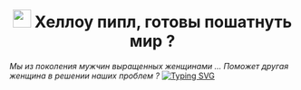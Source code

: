 <h1 align="center"><img src="https://github.com/blackcater/blackcater/raw/main/images/Hi.gif" width="32px" height="32px"/> Хеллоу пипл, готовы пошатнуть мир ?</h1> 
<i>Мы из поколения мужчин выращенных женщинами ... Поможет другая женщина в решении наших проблем ?</i>
<a href="https://git.io/typing-svg"><img src="https://readme-typing-svg.herokuapp.com?font=Fira+Code&pause=1000&width=435&lines=%D0%9C%D1%8B+%D0%B8%D0%B7+%D0%BF%D0%BE%D0%BA%D0%BE%D0%BB%D0%B5%D0%BD%D0%B8%D1%8F+%D0%BC%D1%83%D0%B6%D1%87%D0%B8%D0%BD+%D0%B2%D1%8B%D1%80%D0%B0%D1%89%D0%B5%D0%BD%D0%BD%D1%8B%D1%85+%D0%B6%D0%B5%D0%BD%D1%89%D0%B8%D0%BD%D0%B0%D0%BC%D0%B8+...+%D0%9F%D0%BE%D0%BC%D0%BE%D0%B6%D0%B5%D1%82+%D0%B4%D1%80%D1%83%D0%B3%D0%B0%D1%8F+%D0%B6%D0%B5%D0%BD%D1%89%D0%B8%D0%BD%D0%B0+%D0%B2+%D1%80%D0%B5%D1%88%D0%B5%D0%BD%D0%B8%D0%B8+%D0%BD%D0%B0%D1%88%D0%B8%D1%85+%D0%BF%D1%80%D0%BE%D0%B1%D0%BB%D0%B5%D0%BC+%3F" alt="Typing SVG" /></a>
